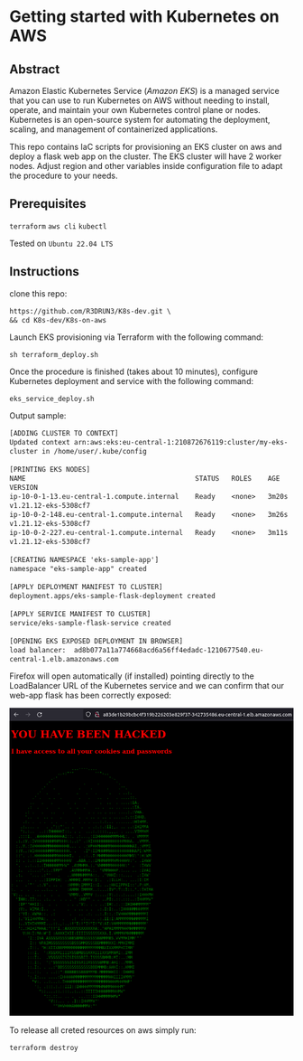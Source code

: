 # Getting started with Kubernetes on AWS

## Abstract
Amazon Elastic Kubernetes Service (*Amazon EKS*) is a managed service that you can use to run Kubernetes on AWS without needing to install, operate, and maintain your own Kubernetes control plane or nodes. 
Kubernetes is an open-source system for automating the deployment, scaling, and management of containerized applications.

This repo contains IaC scripts for provisioning an EKS cluster on aws and deploy a flask web app on the cluster.
The EKS cluster will have 2 worker nodes.
Adjust region and other variables inside configuration file to adapt the procedure to your needs.

## Prerequisites
`terraform` `aws cli` `kubectl`

Tested on `Ubuntu 22.04 LTS`

## Instructions
clone this repo: 
```console
https://github.com/R3DRUN3/K8s-dev.git \
&& cd K8s-dev/K8s-on-aws 
```

Launch EKS provisioning via Terraform with the following command:
```console
sh terraform_deploy.sh
```
Once the procedure is finished (takes about 10 minutes), configure Kubernetes deployment and service with the following command:
```console
eks_service_deploy.sh
```
Output sample:
```console
[ADDING CLUSTER TO CONTEXT]
Updated context arn:aws:eks:eu-central-1:210872676119:cluster/my-eks-cluster in /home/user/.kube/config

[PRINTING EKS NODES]
NAME                                          STATUS   ROLES    AGE     VERSION
ip-10-0-1-13.eu-central-1.compute.internal    Ready    <none>   3m20s   v1.21.12-eks-5308cf7
ip-10-0-2-148.eu-central-1.compute.internal   Ready    <none>   3m26s   v1.21.12-eks-5308cf7
ip-10-0-2-227.eu-central-1.compute.internal   Ready    <none>   3m11s   v1.21.12-eks-5308cf7

[CREATING NAMESPACE 'eks-sample-app']
namespace "eks-sample-app" created

[APPLY DEPLOYMENT MANIFEST TO CLUSTER]
deployment.apps/eks-sample-flask-deployment created

[APPLY SERVICE MANIFEST TO CLUSTER]
service/eks-sample-flask-service created

[OPENING EKS EXPOSED DEPLOYMENT IN BROWSER]
load balancer:  ad8b077a11a774668acd6a56ff4edadc-1210677540.eu-central-1.elb.amazonaws.com
```

Firefox will open automatically (if installed) pointing directly to the LoadBalancer URL of the Kubernetes service and we can confirm that our web-app flask has been correctly exposed:

![alt_text](https://github.com/R3DRUN3/K8s-dev/blob/main/K8s-on-aws/images/web-app.png)

To release all creted resources on aws simply run:
```console
terraform destroy
```